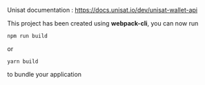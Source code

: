 

Unisat documentation : https://docs.unisat.io/dev/unisat-wallet-api

This project has been created using **webpack-cli**, you can now run

```
npm run build
```

or

```
yarn build
```

to bundle your application
